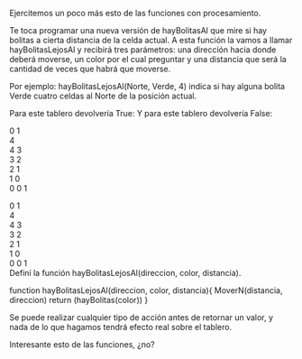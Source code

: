 Ejercitemos un poco más esto de las funciones con procesamiento.

Te toca programar una nueva versión de hayBolitasAl que mire si hay bolitas a cierta distancia de la celda actual. A esta función la vamos a llamar hayBolitasLejosAl y recibirá tres parámetros: una dirección hacia donde deberá moverse, un color por el cual preguntar y una distancia que será la cantidad de veces que habrá que moverse.

Por ejemplo: hayBolitasLejosAl(Norte, Verde, 4) indica si hay alguna bolita Verde cuatro celdas al Norte de la posición actual.

Para este tablero devolvería True:		Y para este tablero devolvería False:

0	1	
4	
4
3	
3
2	
2
1	
1
0	
0
0	1	

0	1	
4	
4
3	
3
2	
2
1	
1
0	
0
0	1	
Definí la función hayBolitasLejosAl(direccion, color, distancia).

function hayBolitasLejosAl(direccion, color, distancia){
  MoverN(distancia, direccion)
  return (hayBolitas(color))
}

Se puede realizar cualquier tipo de acción antes de retornar un valor, y nada de lo que hagamos tendrá efecto real sobre el tablero.

Interesante esto de las funciones, ¿no?
